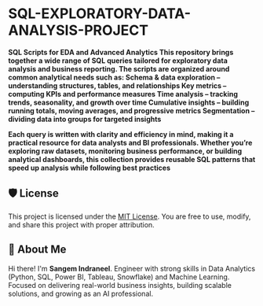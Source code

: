 # SQL-EXPLORATORY-DATA-ANALYSIS-PROJECT

**SQL Scripts for EDA and Advanced Analytics
This repository brings together a wide range of SQL queries tailored for exploratory data analysis and business reporting. The scripts are organized around common analytical needs such as:
Schema & data exploration – understanding structures, tables, and relationships
Key metrics – computing KPIs and performance measures
Time analysis – tracking trends, seasonality, and growth over time
Cumulative insights – building running totals, moving averages, and progressive metrics
Segmentation – dividing data into groups for targeted insights**

**Each query is written with clarity and efficiency in mind, making it a practical resource for data analysts and BI professionals. Whether you’re exploring raw datasets, monitoring business performance, or building analytical dashboards, this collection provides reusable SQL patterns that speed up analysis while following best practices**

## 🛡️ License

This project is licensed under the [MIT License](LICENSE). You are free to use, modify, and share this project with proper attribution.

## 🌟 About Me

Hi there! I'm **Sangem Indraneel**.
Engineer with strong skills in Data Analytics (Python, SQL, Power BI, Tableau, Snowflake) and Machine Learning.  
Focused on delivering real-world business insights, building scalable solutions, and growing as an AI professional.  

